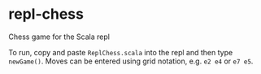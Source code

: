 # repl-chess
Chess game for the Scala repl

To run, copy and paste `ReplChess.scala` into the repl and then type `newGame()`. Moves can be entered using grid
notation, e.g. `e2 e4` or `e7 e5`.
